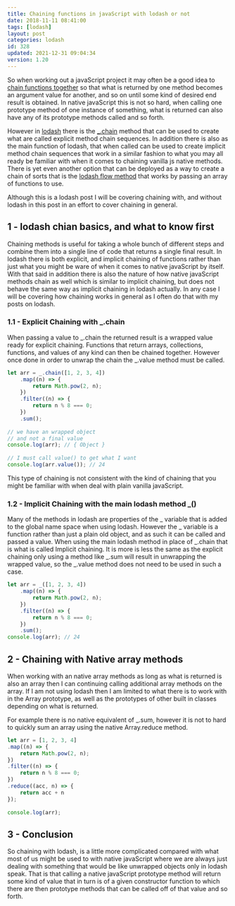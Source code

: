 ```yaml
---
title: Chaining functions in javaScript with lodash or not
date: 2018-11-11 08:41:00
tags: [lodash]
layout: post
categories: lodash
id: 328
updated: 2021-12-31 09:04:34
version: 1.20
---
```


So when working out a javaScript project it may often be a good idea to [chain functions together](https://stackoverflow.com/questions/35590543/how-do-you-chain-functions-using-lodash) so that what is returned by one method becomes an argument value for another, and so on until some kind of desired end result is obtained. In native javaScript this is not so hard, when calling one prototype method of one instance of something, what is returned can also have any of its prototype methods called and so forth. 

However in [lodash](https://lodash.com/) there is the [\_.chain](https://lodash.com/docs/4.17.15#chain) method that can be used to create what are called explicit method chain sequences. In addition there is also as the main function of lodash, that when called can be used to create implicit method chain sequences that work in a similar fashion to what you may all ready be familiar with when it comes to chaining vanilla js native methods. There is yet even another option that can be deployed as a way to create a chain of sorts that is the [lodash flow method](/2018/11/19/lodash_flow/) that works by passing an array of functions to use.

Although this is a lodash post I will be covering chaining with, and without lodash in this post in an effort to cover chaining in general.

<!-- more -->

## 1 - lodash chian basics, and what to know  first

Chaining methods is useful for taking a whole bunch of different steps and combine them into a single line of code that returns a single final result. In lodash there is both explicit, and implicit chaining of functions rather than just what you might be ware of when it comes to native javaScript by itself. With that said in addition there is also the nature of how native javaScript methods chain as well which is similar to implicit chaining, but does not behave the same way as implicit chaining in lodash actually. In any case I will be covering how chaining works in general as I often do that with my posts on lodash.

### 1.1 - Explicit Chaining with \_.chain

When passing a value to \_.chain the returned result is a wrapped value ready for explicit chaining. Functions that return arrays, collections, functions, and values of any kind can then be chained together. However once done in order to unwrap the chain the \_.value method must be called.

```js
let arr = _.chain([1, 2, 3, 4])
    .map((n) => {
        return Math.pow(2, n);
    })
    .filter((n) => {
        return n % 8 === 0;
    })
    .sum();
 
// we have an wrapped object
// and not a final value
console.log(arr); // { Object }
 
// I must call value() to get what I want
console.log(arr.value()); // 24
```

This type of chaining is not consistent with the kind of chaining that you might be familiar with when deal with plain vanilla javaScript.

### 1.2 - Implicit Chaining with the main lodash method \_()

Many of the methods in lodash are properties of the \_ variable that is added to the global name space when using lodash. However the \_ variable is a function rather than just a plain old object, and as such it can be called and passed a value. When using the main lodash method in place of \_.chain that is what is called Implicit chaining. It is more is less the same as the explicit chaining only using a method like \_.sum will result in unwrapping the wrapped value, so the \_.value method does not need to be used in such a case.

```js
let arr = _([1, 2, 3, 4])
    .map((n) => {
        return Math.pow(2, n);
    })
    .filter((n) => {
        return n % 8 === 0;
    })
    .sum();
console.log(arr); // 24
```

## 2 - Chaining with Native array methods

When working with an native array methods as long as what is returned is also an array then I can continuing calling additional array methods on the array. If I am not using lodash then I am limited to what there is to work with in the Array prototype, as well as the prototypes of other built in classes depending on what is returned. 

For example there is no native equivalent of \_.sum, however it is not to hard to quickly sum an array using the native Array.reduce method.

```js
let arr = [1, 2, 3, 4]
.map((n) => {
    return Math.pow(2, n);
})
.filter((n) => {
    return n % 8 === 0;
})
.reduce((acc, n) => {
    return acc + n
});
 
console.log(arr);
```

## 3 - Conclusion

So chaining with lodash, is a little more complicated compared with what most of us might be used to with native javaScript where we are always just dealing with something that would be like unwrapped objects only in lodash speak. That is that calling a native javaScript prototype method will return some kind of value that in turn is of a given constructor function to which there are then prototype methods that can be called off of that value and so forth.